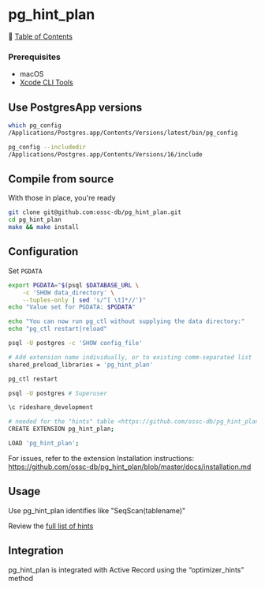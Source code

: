 # pg_hint_plan

📁 [Table of Contents](README.md)

### Prerequisites

- macOS
- [Xcode CLI Tools](xcode_cli_tools.md)

## Use PostgresApp versions

```sh
which pg_config
/Applications/Postgres.app/Contents/Versions/latest/bin/pg_config

pg_config --includedir
/Applications/Postgres.app/Contents/Versions/16/include
```

## Compile from source

With those in place, you're ready

```sh
git clone git@github.com:ossc-db/pg_hint_plan.git
cd pg_hint_plan
make && make install
```


## Configuration
Set `PGDATA`

```sh
export PGDATA="$(psql $DATABASE_URL \
    -c 'SHOW data_directory' \
    --tuples-only | sed 's/^[ \t]*//')"
echo "Value set for PGDATA: $PGDATA"

echo "You can now run pg_ctl without supplying the data directory:"
echo "pg_ctl restart|reload"
```

```sh
psql -U postgres -c 'SHOW config_file'

# Add extension name individually, or to existing comm-separated list
shared_preload_libraries = 'pg_hint_plan'

pg_ctl restart

psql -U postgres # Superuser

\c rideshare_development

# needed for the "hints" table <https://github.com/ossc-db/pg_hint_plan/blob/master/docs/hint_table.md>
CREATE EXTENSION pg_hint_plan;

LOAD 'pg_hint_plan';
```

For issues, refer to the extension Installation instructions: <https://github.com/ossc-db/pg_hint_plan/blob/master/docs/installation.md>

## Usage
Use pg_hint_plan identifies like "SeqScan(tablename)"

Review the [full list of hints](https://github.com/ossc-db/pg_hint_plan/blob/master/docs/hint_list.md)


## Integration
pg_hint_plan is integrated with Active Record using the “optimizer_hints” method
